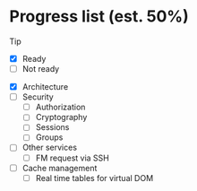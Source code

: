 # Progress list (est. 50%)

> [!TIP]
> - [X] Ready
> - [ ] Not ready

- [X] Architecture
- [ ] Security
  - [ ] Authorization
  - [ ] Cryptography
  - [ ] Sessions
  - [ ] Groups
- [ ] Other services
  - [ ] FM request via SSH
- [ ] Cache management
  - [ ] Real time tables for virtual DOM
